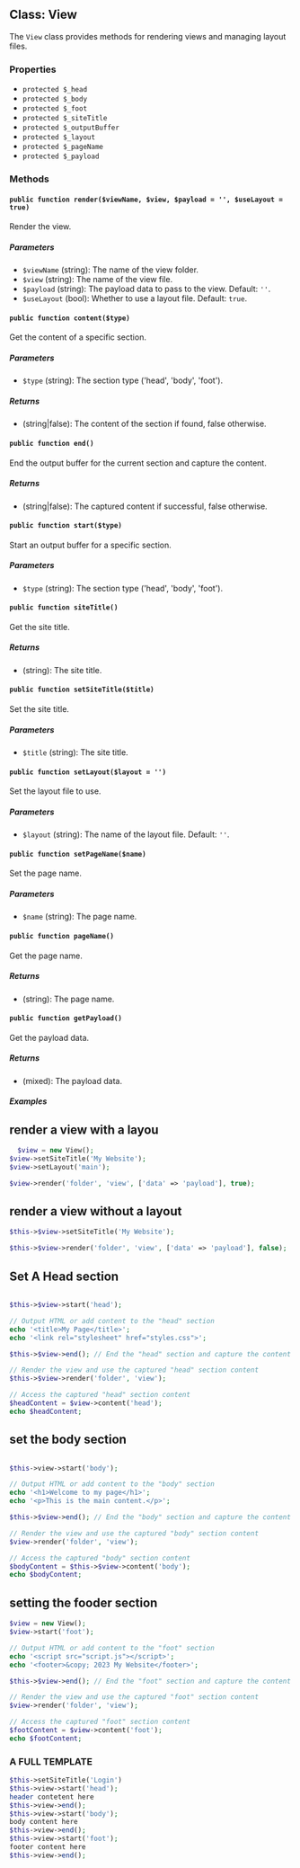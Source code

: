 ## Class: View

The `View` class provides methods for rendering views and managing layout files.

### Properties

- `protected $_head`
- `protected $_body`
- `protected $_foot`
- `protected $_siteTitle`
- `protected $_outputBuffer`
- `protected $_layout`
- `protected $_pageName`
- `protected $_payload`

### Methods

#### `public function render($viewName, $view, $payload = '', $useLayout = true)`

Render the view.

##### Parameters

- `$viewName` (string): The name of the view folder.
- `$view` (string): The name of the view file.
- `$payload` (string): The payload data to pass to the view. Default: `''`.
- `$useLayout` (bool): Whether to use a layout file. Default: `true`.

#### `public function content($type)`

Get the content of a specific section.

##### Parameters

- `$type` (string): The section type ('head', 'body', 'foot').

##### Returns

- (string|false): The content of the section if found, false otherwise.

#### `public function end()`

End the output buffer for the current section and capture the content.

##### Returns

- (string|false): The captured content if successful, false otherwise.

#### `public function start($type)`

Start an output buffer for a specific section.

##### Parameters

- `$type` (string): The section type ('head', 'body', 'foot').

#### `public function siteTitle()`

Get the site title.

##### Returns

- (string): The site title.

#### `public function setSiteTitle($title)`

Set the site title.

##### Parameters

- `$title` (string): The site title.

#### `public function setLayout($layout = '')`

Set the layout file to use.

##### Parameters

- `$layout` (string): The name of the layout file. Default: `''`.

#### `public function setPageName($name)`

Set the page name.

##### Parameters

- `$name` (string): The page name.

#### `public function pageName()`

Get the page name.

##### Returns

- (string): The page name.

#### `public function getPayload()`

Get the payload data.

##### Returns

- (mixed): The payload data.

##### Examples
## render a view with a layou
```php
  $view = new View();
$view->setSiteTitle('My Website');
$view->setLayout('main');

$view->render('folder', 'view', ['data' => 'payload'], true);
```
## render a view without a layout
```php
$this->$view->setSiteTitle('My Website');

$this->$view->render('folder', 'view', ['data' => 'payload'], false);

```
## Set A Head section
```php

$this->$view->start('head');

// Output HTML or add content to the "head" section
echo '<title>My Page</title>';
echo '<link rel="stylesheet" href="styles.css">';

$this->$view->end(); // End the "head" section and capture the content

// Render the view and use the captured "head" section content
$this->$view->render('folder', 'view');

// Access the captured "head" section content
$headContent = $view->content('head');
echo $headContent;
```
## set the body section
```php

$this->view->start('body');

// Output HTML or add content to the "body" section
echo '<h1>Welcome to my page</h1>';
echo '<p>This is the main content.</p>';

$this->$view->end(); // End the "body" section and capture the content

// Render the view and use the captured "body" section content
$view->render('folder', 'view');

// Access the captured "body" section content
$bodyContent = $this->$view->content('body');
echo $bodyContent;
```
## setting the fooder section
```php
$view = new View();
$view->start('foot');

// Output HTML or add content to the "foot" section
echo '<script src="script.js"></script>';
echo '<footer>&copy; 2023 My Website</footer>';

$this->$view->end(); // End the "foot" section and capture the content

// Render the view and use the captured "foot" section content
$view->render('folder', 'view');

// Access the captured "foot" section content
$footContent = $view->content('foot');
echo $footContent;
```

### A FULL TEMPLATE
```php
$this->setSiteTitle('Login')
$this->view->start('head');
header contetent here
$this->view->end();
$this->view->start('body');
body content here
$this->view->end();
$this->view->start('foot');
footer content here
$this->view->end();
```
